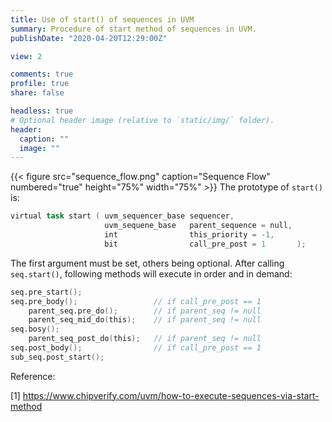```yaml
---
title: Use of start() of sequences in UVM
summary: Procedure of start method of sequences in UVM.
publishDate: "2020-04-20T12:29:00Z"

view: 2

comments: true
profile: true
share: false

headless: true
# Optional header image (relative to `static/img/` folder).
header:
  caption: ""
  image: ""
---
```

{{< figure src="sequence_flow.png" caption="Sequence Flow" numbered="true" height="75%" width="75%" >}}
The prototype of `start()` is:

```verilog
virtual task start ( uvm_sequencer_base sequencer,
                     uvm_sequene_base   parent_sequence = null,
                     int                this_priority = -1,
                     bit                call_pre_post = 1       );
```

The first argument must be set, others being optional. After calling `seq.start()`, following methods will execute in order and in demand:

```verilog
seq.pre_start();
seq.pre_body();                 // if call_pre_post == 1
    parent_seq.pre_do();        // if parent_seq != null
    parent_seq_mid_do(this);    // if parent_seq != null
seq.bosy();
    parent_seq_post_do(this);   // if parent_seq != null
seq.post_body();                // if call_pre_post == 1
sub_seq.post_start();
```





Reference:

[1] https://www.chipverify.com/uvm/how-to-execute-sequences-via-start-method